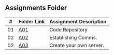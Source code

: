 ##  Assignments Folder

|   #   | Folder Link | Assignment Description                                          |
| :---: | ----------- | ----------------------------------------------------------      |
| 01    | [A01](https://github.com/bglawson1001/4443-MobileApps-Lawson) | Code Repository
| 02    | [A02](https://github.com/bglawson1001/4443-MobileApps-Lawson/tree/main/Assignments/Establishing%20Comms) | Establishing Comms.
| 02    | [A03](https://github.com/bglawson1001/4443-MobileApps-Lawson/blob/main/Assignments/Create%20your%20own%20server/README.md) | Create your own server.



